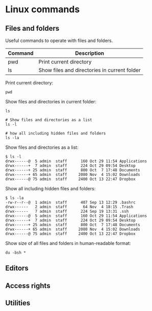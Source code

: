 # Linux commands

## Files and folders

Useful commands to operate with files and folders.

|Command|Description|
|---|---|
|pwd|Print current directory|
|ls|Show files and directories in current folder|


Print current directory:
```
pwd
```

Show files and directories in current folder:
```
ls

# Show files and directories as a list
ls -l

# how all including hidden files and folders
ls -la
```




Show files and directories as a list:
```
$ ls -l
drwx------@  5 admin  staff      160 Oct 29 11:54 Applications
drwx------+  7 admin  staff      224 Oct 29 09:54 Desktop
drwx------+ 25 admin  staff      800 Oct  7 17:48 Documents
drwx------+ 65 admin  staff     2080 Nov  4 15:02 Downloads
drwx------@ 75 admin  staff     2400 Oct 13 22:47 Dropbox
```
Show all including hidden files and folders:
```
$ ls -la
-rw-r--r--@  1 admin  staff      407 Sep 13 12:29 .bashrc
drwx------   2 admin  staff       64 Nov  4 18:15 .Trash
drwx------   7 admin  staff      224 Sep 19 13:31 .ssh
drwx------@  5 admin  staff      160 Oct 29 11:54 Applications
drwx------+  7 admin  staff      224 Oct 29 09:54 Desktop
drwx------+ 25 admin  staff      800 Oct  7 17:48 Documents
drwx------+ 65 admin  staff     2080 Nov  4 15:02 Downloads
drwx------@ 75 admin  staff     2400 Oct 13 22:47 Dropbox
```

Show size of all files and folders in human-readable format:
```
du -bsh *
```

## Editors


## Access rights


## Utilities



